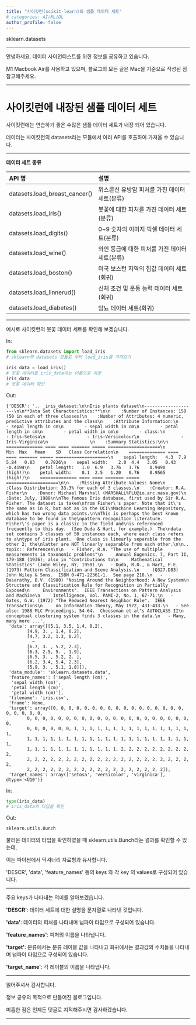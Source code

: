 ```yaml
---
title: "사이킷런(scikit-learn)의 샘플 데이터 세트"
# categories: AI/ML/DL
author_profile: false
---
```

sklearn.datasets

----

안녕하세요.
데이터 사이언티스트를 위한 정보를 공유하고 있습니다.

M1 Macbook Air를 사용하고 있으며, 블로그의 모든 글은 Mac을 기준으로 작성된 점 참고해주세요.

----

# 사이킷런에 내장된 샘플 데이터 세트

사이킷런에는 연습하기 좋은 수많은 샘플 데이터 세트가 내장 되어 있습니다.

데이터는 사이킷런의 datasets라는 모듈에서 여러 API를 호출하여 가져올 수 있습니다.

----

**데이터 세트 종류**

| API 명                        | 설명                                           |
| :---------------------------- | :--------------------------------------------- |
| datasets.load_breast_cancer() | 위스콘신 유방암 피처를 가진 데이터 세트(분류)  |
| datasets.load_iris()          | 붓꽃에 대한 피처를 가진 데이터 세트(분류)      |
| datasets.load_digits()        | 0~9 숫자의 이미지 픽셀 데이터 세트(분류)       |
| datasets.load_wine()          | 와인 등급에 대한 피처를 가진 데이터 세트(분류) |
| datasets.load_boston()        | 미국 보스턴 지역의 집값 데이터 세트(회귀)      |
| datasets.load_linnerud()      | 신체 조건 및 운동 능력 데이터 세트(회귀)       |
| datasets.load_diabetes()      | 당뇨 데이터 세트(회귀)                         |

----

예시로 사이킷런의 붓꽃 데이터 세트를 확인해 보겠습니다.

In:
```python
from sklearn.datasets import load_iris
# sklearn의 datasets 모듈로 부터 load_iris를 가져오기

iris_data = load_iris()
# 붓꽃 데이터를 iris_data라는 이름으로 저장
iris_data
# 붓꽃 데이터 확인
```

Out:


    {'DESCR': '.. _iris_dataset:\n\nIris plants dataset\n--------------------\n\n**Data Set Characteristics:**\n\n    :Number of Instances: 150 (50 in each of three classes)\n    :Number of Attributes: 4 numeric, predictive attributes and the class\n    :Attribute Information:\n        - sepal length in cm\n        - sepal width in cm\n        - petal length in cm\n        - petal width in cm\n        - class:\n                - Iris-Setosa\n                - Iris-Versicolour\n                - Iris-Virginica\n                \n    :Summary Statistics:\n\n    ============== ==== ==== ======= ===== ====================\n                    Min  Max   Mean    SD   Class Correlation\n    ============== ==== ==== ======= ===== ====================\n    sepal length:   4.3  7.9   5.84   0.83    0.7826\n    sepal width:    2.0  4.4   3.05   0.43   -0.4194\n    petal length:   1.0  6.9   3.76   1.76    0.9490  (high!)\n    petal width:    0.1  2.5   1.20   0.76    0.9565  (high!)\n    ============== ==== ==== ======= ===== ====================\n\n    :Missing Attribute Values: None\n    :Class Distribution: 33.3% for each of 3 classes.\n    :Creator: R.A. Fisher\n    :Donor: Michael Marshall (MARSHALL%PLU@io.arc.nasa.gov)\n    :Date: July, 1988\n\nThe famous Iris database, first used by Sir R.A. Fisher. The dataset is taken\nfrom Fisher\'s paper. Note that it\'s the same as in R, but not as in the UCI\nMachine Learning Repository, which has two wrong data points.\n\nThis is perhaps the best known database to be found in the\npattern recognition literature.  Fisher\'s paper is a classic in the field and\nis referenced frequently to this day.  (See Duda & Hart, for example.)  The\ndata set contains 3 classes of 50 instances each, where each class refers to a\ntype of iris plant.  One class is linearly separable from the other 2; the\nlatter are NOT linearly separable from each other.\n\n.. topic:: References\n\n   - Fisher, R.A. "The use of multiple measurements in taxonomic problems"\n     Annual Eugenics, 7, Part II, 179-188 (1936); also in "Contributions to\n     Mathematical Statistics" (John Wiley, NY, 1950).\n   - Duda, R.O., & Hart, P.E. (1973) Pattern Classification and Scene Analysis.\n     (Q327.D83) John Wiley & Sons.  ISBN 0-471-22361-1.  See page 218.\n   - Dasarathy, B.V. (1980) "Nosing Around the Neighborhood: A New System\n     Structure and Classification Rule for Recognition in Partially Exposed\n     Environments".  IEEE Transactions on Pattern Analysis and Machine\n     Intelligence, Vol. PAMI-2, No. 1, 67-71.\n   - Gates, G.W. (1972) "The Reduced Nearest Neighbor Rule".  IEEE Transactions\n     on Information Theory, May 1972, 431-433.\n   - See also: 1988 MLC Proceedings, 54-64.  Cheeseman et al"s AUTOCLASS II\n     conceptual clustering system finds 3 classes in the data.\n   - Many, many more ...',
     'data': array([[5.1, 3.5, 1.4, 0.2],
            [4.9, 3. , 1.4, 0.2],
            [4.7, 3.2, 1.3, 0.2],
              ~
            [6.7, 3. , 5.2, 2.3],
            [6.3, 2.5, 5. , 1.9],
            [6.5, 3. , 5.2, 2. ],
            [6.2, 3.4, 5.4, 2.3],
            [5.9, 3. , 5.1, 1.8]]),
     'data_module': 'sklearn.datasets.data',
     'feature_names': ['sepal length (cm)',
      'sepal width (cm)',
      'petal length (cm)',
      'petal width (cm)'],
     'filename': 'iris.csv',
     'frame': None,
     'target': array([0, 0, 0, 0, 0, 0, 0, 0, 0, 0, 0, 0, 0, 0, 0, 0, 0, 0, 0, 0, 0, 0,
            0, 0, 0, 0, 0, 0, 0, 0, 0, 0, 0, 0, 0, 0, 0, 0, 0, 0, 0, 0, 0, 0,
            0, 0, 0, 0, 0, 0, 1, 1, 1, 1, 1, 1, 1, 1, 1, 1, 1, 1, 1, 1, 1, 1,
            1, 1, 1, 1, 1, 1, 1, 1, 1, 1, 1, 1, 1, 1, 1, 1, 1, 1, 1, 1, 1, 1,
            1, 1, 1, 1, 1, 1, 1, 1, 1, 1, 1, 1, 2, 2, 2, 2, 2, 2, 2, 2, 2, 2,
            2, 2, 2, 2, 2, 2, 2, 2, 2, 2, 2, 2, 2, 2, 2, 2, 2, 2, 2, 2, 2, 2,
            2, 2, 2, 2, 2, 2, 2, 2, 2, 2, 2, 2, 2, 2, 2, 2, 2, 2]),
     'target_names': array(['setosa', 'versicolor', 'virginica'], dtype='<U10')}

In:
```python
type(iris_data)
# iris_data의 타입을 확인
```

Out:


    sklearn.utils.Bunch

불러온 데이터의 타입을 확인하였을 때 sklearn.utils.Bunch라는 결과를 확인할 수 있는데,

이는 파이썬에서 딕셔너리 자료형과 유사합니다.

'DESCR', 'data', 'feature_names' 등의 keys 와 각 key 의 values로 구성되어 있습니다.

----

주요 keys가 나타내는 의미를 알아보겠습니다.

**'DESCR'**: 데이터 세트에 대한 설명을 문자열로 나타낸 것입니다.

**'data'**: 데이터의 피처를 나타내며 넘파이 타입으로 구성되어 있습니다.

**'feature_names'**: 피처의 이름을 나타냅니다.

**'target'**: 분류에서는 분류 레이블 값을 나타내고 회귀에서는 결과값의 수치들을 나타내며 넘파이 타입으로 구성되어 있습니다.

**'target_name'**: 각 레이블의 이름을 나타냅니다.

----

읽어주셔서 감사합니다.

정보 공유의 목적으로 만들어진 블로그입니다.

미흡한 점은 언제든 댓글로 지적해주시면 감사하겠습니다.

----
